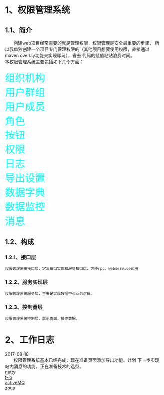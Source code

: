 # 1、权限管理系统
## 1.1、简介
   &nbsp;&nbsp;&nbsp;&nbsp;&nbsp;&nbsp;&nbsp;创建web项目经常需要的就是管理权限，权限管理是安全最重要的步骤，
   所以我单独创建一个项目专门管理权限的（其他项目想要使用权限，直接通过maven overlay功能来实现即可），省去
   代码的赋值粘贴浪费时间。<br/>
   本权限管理系统主要包括如下几个方面：<br/><br/>
   <font color="aqua" size="6">组织机构</font><br/>
   <font color="aqua" size="6">用户群组</font><br/>
   <font color="aqua" size="6">用户成员</font><br/>
   <font color="aqua" size="6">角色</font><br/>
   <font color="aqua" size="6">按钮</font><br/>
   <font color="aqua" size="6">权限</font><br/>
   <font color="aqua" size="6">日志</font><br/>
   <font color="aqua" size="6">导出设置</font><br/>
   <font color="aqua" size="6">数据字典</font><br/>
   <font color="aqua" size="6">数据监控</font><br/>
   <font color="aqua" size="6">消息</font><br/>

## 1.2、构成
### 1.2.1、接口层
    权限管理系统接口层，定义接口实体和服务接口层，方便rpc、webservice调用
### 1.2.2、服务实现层
    权限管理系统服务层，主要是实现数据中心业务逻辑。
### 1.2.3、控制器层
    权限管理系统控制层，展示页面，操作数据。





# 2、工作日志

2017-08-18 <br/>
   &nbsp;&nbsp;&nbsp;&nbsp;&nbsp;&nbsp;&nbsp;权限管理系统基本已经完成，现在准备页面添加导出功能。计划
   下一步实现站内消息的功能，正在准备技术的选型。<br/>
   <a target="_blank" href="http://netty.io/">netty</a><br/>
   <a target="_blank" href="http://t-io.org/#/">t-io</a><br/>
   <a target="_blank" href="http://activemq.apache.org/">activeMQ</a><br/>
   <a target="_blank" href="https://git.oschina.net/rushmore/zbus">zbus</a><br/>